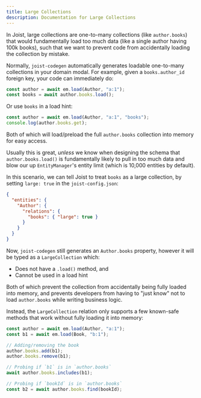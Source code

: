 ```yaml
---
title: Large Collections
description: Documentation for Large Collections
---
```


In Joist, large collections are one-to-many collections (like `author.books`) that would fundamentally load too much data (like a single author having 100k books), such that we want to prevent code from accidentally loading the collection by mistake.

Normally, `joist-codegen` automatically generates loadable one-to-many collections in your domain modal. For example, given a `books.author_id` foreign key, your code can immediately do:

```typescript
const author = await em.load(Author, "a:1");
const books = await author.books.load();
```

Or use `books` in a load hint:

```typescript
const author = await em.load(Author, "a:1", "books");
console.log(author.books.get);
```

Both of which will load/preload the full `author.books` collection into memory for easy access.

Usually this is great, *unless* we know when designing the schema that `author.books.load()` is fundamentally likely to pull in too much data and blow our up `EntityManager`'s entity limit (which is 10,000 entities by default).

In this scenario, we can tell Joist to treat `books` as a large collection, by setting `large: true` in the `joist-config.json`:

```json
{
  "entities": {
    "Author": {
      "relations": {
        "books": { "large": true }
      }
    }
  }
}
```

Now, `joist-codegen` still generates an `Author.books` property, however it will be typed as a `LargeCollection` which:

* Does not have a `.load()` method, and
* Cannot be used in a load hint

Both of which prevent the collection from accidentally being fully loaded into memory, and prevents developers from having to "just know" not to load `author.books` while writing business logic.

Instead, the `LargeCollection` relation only supports a few known-safe methods that work without fully loading it into memory:

```typescript
const author = await em.load(Author, "a:1");
const b1 = await em.load(Book, "b:1");

// Adding/removing the book
author.books.add(b1);
author.books.remove(b1);

// Probing if `b1` is in `author.books`
await author.books.includes(b1);

// Probing if `bookId` is in `author.books`
const b2 = await author.books.find(bookId);
```
